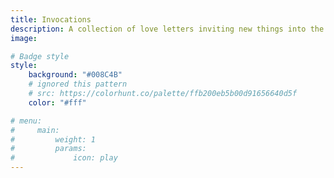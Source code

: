 ```yaml
---
title: Invocations
description: A collection of love letters inviting new things into the world.
image:

# Badge style
style:
    background: "#008C4B"
    # ignored this pattern
    # src: https://colorhunt.co/palette/ffb200eb5b00d91656640d5f
    color: "#fff"

# menu:
#     main: 
#         weight: 1
#         params:
#             icon: play
---
```

